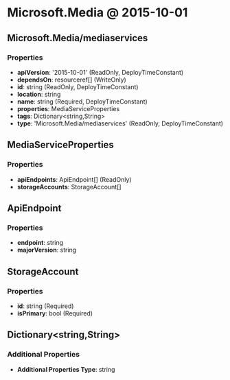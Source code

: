 # Microsoft.Media @ 2015-10-01

## Microsoft.Media/mediaservices
### Properties
* **apiVersion**: '2015-10-01' (ReadOnly, DeployTimeConstant)
* **dependsOn**: resourceref[] (WriteOnly)
* **id**: string (ReadOnly, DeployTimeConstant)
* **location**: string
* **name**: string (Required, DeployTimeConstant)
* **properties**: MediaServiceProperties
* **tags**: Dictionary<string,String>
* **type**: 'Microsoft.Media/mediaservices' (ReadOnly, DeployTimeConstant)

## MediaServiceProperties
### Properties
* **apiEndpoints**: ApiEndpoint[] (ReadOnly)
* **storageAccounts**: StorageAccount[]

## ApiEndpoint
### Properties
* **endpoint**: string
* **majorVersion**: string

## StorageAccount
### Properties
* **id**: string (Required)
* **isPrimary**: bool (Required)

## Dictionary<string,String>
### Additional Properties
* **Additional Properties Type**: string

